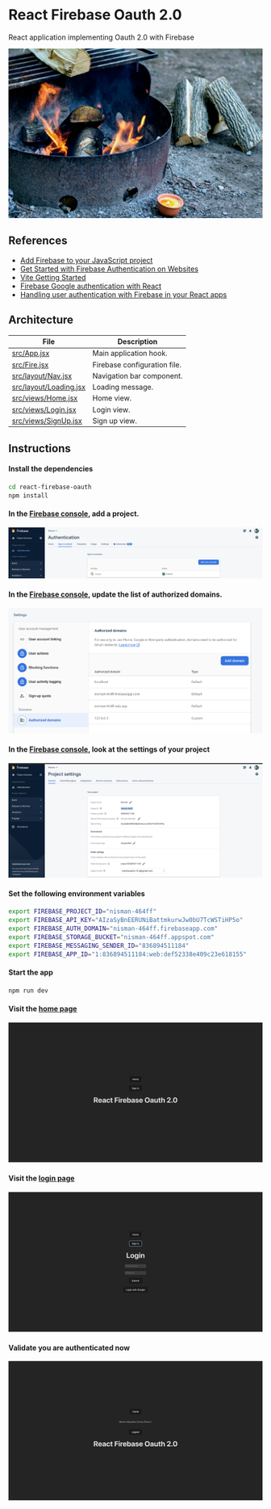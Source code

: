# React Firebase Oauth 2.0
React application implementing Oauth 2.0 with Firebase

![wallpaper.jpg](./wallpaper.jpg)

## References

- [Add Firebase to your JavaScript project](https://firebase.google.com/docs/web/setup#add-sdk-and-initialize)
- [Get Started with Firebase Authentication on Websites](https://firebase.google.com/docs/auth/web/start?hl=es-419)
- [Vite Getting Started](https://vitejs.dev/guide/)
- [Firebase Google authentication with React](https://dev.to/mdamirgauhar/firebase-google-authentication-with-react-gop)
- [Handling user authentication with Firebase in your React apps](https://blog.logrocket.com/user-authentication-firebase-react-apps/)

## Architecture

|File|Description|
|---|---|
|[src/App.jsx](src/App.jsx)|Main application hook.|
|[src/Fire.jsx](src/Fire.jsx)|Firebase configuration file.|
|[src/layout/Nav.jsx](src/layout/Nav.jsx)|Navigation bar component.|
|[src/layout/Loading.jsx](src/layout/Loading.jsx)|Loading message.|
|[src/views/Home.jsx](src/views/Home.jsx)|Home view.|
|[src/views/Login.jsx](src/views/Login.jsx)|Login view.|
|[src/views/SignUp.jsx](src/views/SignUp.jsx)|Sign up view.|

## Instructions

#### Install the dependencies

````bash
cd react-firebase-oauth
npm install
````

#### In the [Firebase console](https://console.firebase.google.com/u/0/?pli=1), add a project.

![provider.png](./provider.png)

#### In the [Firebase console](https://console.firebase.google.com/u/0/?pli=1), update the list of authorized domains.

![domains.png](./domains.png)

#### In the [Firebase console](https://console.firebase.google.com/u/0/?pli=1), look at the settings of your project

![settings.png](./settings.png)

#### Set the following environment variables

```bash
export FIREBASE_PROJECT_ID="nisman-464ff"
export FIREBASE_API_KEY="AIzaSyBnEERUNiBattmkurwJw0bU7TcWSTiHP5o"
export FIREBASE_AUTH_DOMAIN="nisman-464ff.firebaseapp.com"
export FIREBASE_STORAGE_BUCKET="nisman-464ff.appspot.com"
export FIREBASE_MESSAGING_SENDER_ID="836894511184"
export FIREBASE_APP_ID="1:836894511184:web:def52338e409c23e618155"
```

#### Start the app
```bash
npm run dev
```

#### Visit the [home page](http://127.0.0.1:5173/)

![home.png](./home.png)

#### Visit the [login page](http://127.0.0.1:5173/login)

![login.png](./login.png)

#### Validate you are authenticated now

![authenticated.png](./authenticated.png)
